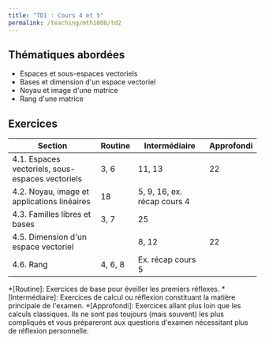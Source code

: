 ```yaml
---
title: "TD1 : Cours 4 et 5"
permalink: /teaching/mth1008/td2
---
```


## Thématiques abordées
- Espaces et sous-espaces vectoriels
- Bases et dimension d'un espace vectoriel
- Noyau et image d'une matrice
- Rang d'une matrice

## Exercices

| Section                                          | Routine | Intermédiaire               | Approfondi |
| ------------------------------------------------ | ------- | --------------------------- | ---------- |
| 4.1. Espaces vectoriels, sous-espaces vectoriels | 3, 6    | 11, 13                      | 22         |
| 4.2. Noyau, image et applications linéaires      | 18      | 5, 9, 16, ex. récap cours 4 |            |
| 4.3. Familles libres et bases                    | 3, 7    | 25                          |            |
| 4.5. Dimension d'un espace vectoriel             |         | 8, 12                       | 22         |
| 4.6. Rang                                        | 4, 6, 8 | Ex. récap cours 5           |            |

*[Routine]: Exercices de base pour éveiller les premiers réflexes.
*[Intermédiaire]: Exercices de calcul ou réflexion constituant la matière principale de l'examen.
*[Approfondi]: Exercices allant plus loin que les calculs classiques. Ils ne sont pas toujours (mais souvent) les plus compliqués et vous prépareront aux questions d'examen nécessitant plus de réflexion personnelle.

